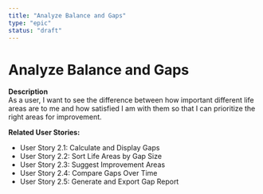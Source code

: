 ```yaml
---
title: "Analyze Balance and Gaps"
type: "epic"
status: "draft"
---
```


# Analyze Balance and Gaps

**Description**  
As a user, I want to see the difference between how important different life areas are to me and how satisfied I am with them so that I can prioritize the right areas for improvement.

**Related User Stories:**  
- User Story 2.1: Calculate and Display Gaps
- User Story 2.2: Sort Life Areas by Gap Size
- User Story 2.3: Suggest Improvement Areas
- User Story 2.4: Compare Gaps Over Time
- User Story 2.5: Generate and Export Gap Report
